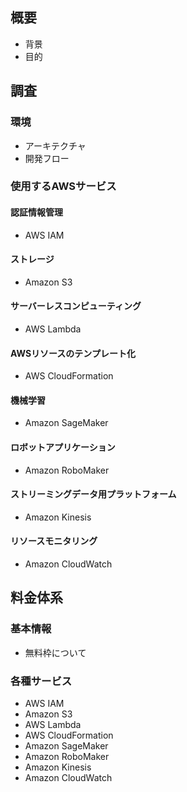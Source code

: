 ## 概要
- 背景
- 目的
## 調査
### 環境
- アーキテクチャ
- 開発フロー
### 使用するAWSサービス
#### 認証情報管理
- AWS IAM
#### ストレージ
- Amazon S3
#### サーバーレスコンピューティング
- AWS Lambda
#### AWSリソースのテンプレート化
- AWS CloudFormation
#### 機械学習
- Amazon SageMaker
#### ロボットアプリケーション
- Amazon RoboMaker
#### ストリーミングデータ用プラットフォーム
- Amazon Kinesis
#### リソースモニタリング
- Amazon CloudWatch
## 料金体系
### 基本情報
- 無料枠について
### 各種サービス
- AWS IAM
- Amazon S3
- AWS Lambda
- AWS CloudFormation
- Amazon SageMaker
- Amazon RoboMaker
- Amazon Kinesis
- Amazon CloudWatch
